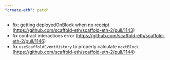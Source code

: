 ```yaml
---
"create-eth": patch
---
```


- fix: getting deployedOnBlock when no receipt (https://github.com/scaffold-eth/scaffold-eth-2/pull/1143)
- fix contract interactions error (https://github.com/scaffold-eth/scaffold-eth-2/pull/1146)
- fix `useScaffoldEventHistory` to properly calculate `nextBlock` (https://github.com/scaffold-eth/scaffold-eth-2/pull/1144)
